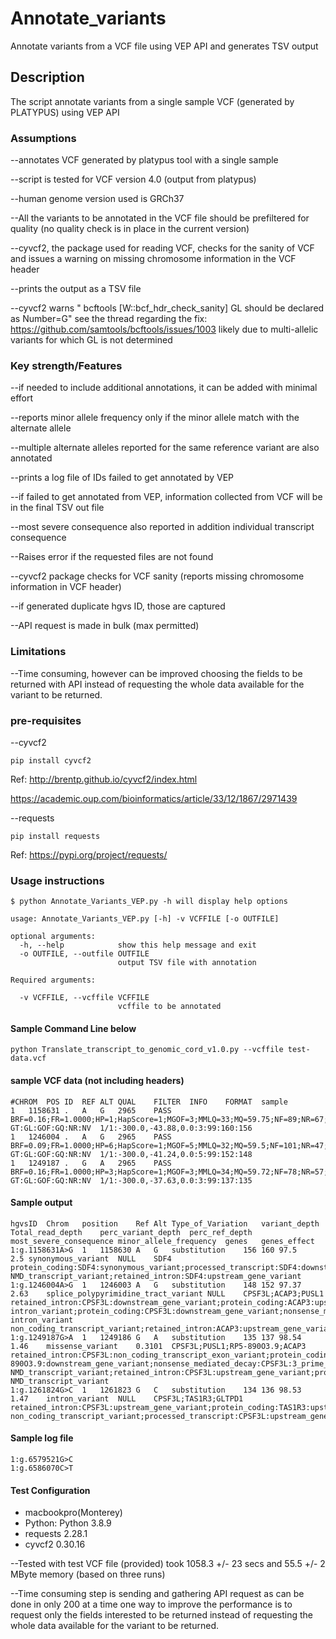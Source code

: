 # Annotate_variants
Annotate variants from a VCF file using VEP API and generates TSV output
## Description

The script annotate variants from a single sample VCF (generated by PLATYPUS) using VEP API
### Assumptions

--annotates VCF generated by platypus tool with a single sample

--script is tested for VCF version 4.0 (output from platypus)

--human genome version used is GRCh37

--All the variants to be annotated in the VCF file should be prefiltered for quality (no quality check is in place in the current version)

--cyvcf2, the package used for reading VCF, checks for the sanity of VCF and 
	issues a warning on missing chromosome information in the VCF header
	
--prints the output as a TSV file

--cyvcf2 warns " bcftools [W::bcf_hdr_check_sanity] GL should be declared as Number=G"
 	see the thread regarding the fix: https://github.com/samtools/bcftools/issues/1003
 	likely due to multi-allelic variants for which GL is not determined


### Key strength/Features

--if needed to include additional annotations, it can be added with minimal effort

--reports minor allele frequency only if the minor allele match with the alternate allele

--multiple alternate alleles reported for the same reference variant are also annotated

--prints a log file of IDs failed to get annotated by VEP

--if failed to get annotated from VEP, information collected from VCF will be in the final TSV out file

--most severe consequence also reported in addition individual transcript consequence

--Raises error if the requested files are not found

--cyvcf2 package checks for VCF sanity (reports missing chromosome information in VCF header)

--if generated duplicate hgvs ID, those are captured

--API request is made in bulk (max permitted)

### Limitations
--Time consuming, however can be improved choosing the fields to be returned with API instead of requesting the whole data available for the variant to be returned.

### pre-requisites
--cyvcf2

```
pip install cyvcf2
```	

Ref: http://brentp.github.io/cyvcf2/index.html

https://academic.oup.com/bioinformatics/article/33/12/1867/2971439

--requests

```
pip install requests
```
Ref: https://pypi.org/project/requests/

### Usage instructions

```
$ python Annotate_Variants_VEP.py -h will display help options

usage: Annotate_Variants_VEP.py [-h] -v VCFFILE [-o OUTFILE]
                                                    
optional arguments:
  -h, --help            show this help message and exit
  -o OUTFILE, --outfile OUTFILE
                        output TSV file with annotation

Required arguments:
 
  -v VCFFILE, --vcffile VCFFILE
                        vcffile to be annotated                      
```
#### Sample Command Line below
```             
python Translate_transcript_to_genomic_cord_v1.0.py --vcffile test-data.vcf
```
#### sample VCF data (not including headers)
```
#CHROM	POS	ID	REF	ALT	QUAL	FILTER	INFO	FORMAT	sample
1	1158631	.	A	G	2965	PASS	BRF=0.16;FR=1.0000;HP=1;HapScore=1;MGOF=3;MMLQ=33;MQ=59.75;NF=89;NR=67;PP=2965;QD=20;SC=CACTTTCCTCATCCACTTTGA;SbPval=0.58;Source=Platypus;TC=160;TCF=90;TCR=70;TR=156;WE=1158639;WS=1158621	GT:GL:GOF:GQ:NR:NV	1/1:-300.0,-43.88,0.0:3:99:160:156
1	1246004	.	A	G	2965	PASS	BRF=0.09;FR=1.0000;HP=6;HapScore=1;MGOF=5;MMLQ=32;MQ=59.5;NF=101;NR=47;PP=2965;QD=20;SC=ACAGGTACGTATTTTTCCAGG;SbPval=0.62;Source=Platypus;TC=152;TCF=101;TCR=51;TR=148;WE=1246012;WS=1245994	GT:GL:GOF:GQ:NR:NV	1/1:-300.0,-41.24,0.0:5:99:152:148
1	1249187	.	G	A	2965	PASS	BRF=0.16;FR=1.0000;HP=3;HapScore=1;MGOF=3;MMLQ=34;MQ=59.72;NF=78;NR=57;PP=2965;QD=20;SC=TCCTCTGCACGAAAGTCTTGC;SbPval=0.53;Source=Platypus;TC=137;TCF=79;TCR=58;TR=135;WE=1249195;WS=1249177	GT:GL:GOF:GQ:NR:NV	1/1:-300.0,-37.63,0.0:3:99:137:135
```
#### Sample output
```
hgvsID	Chrom	position	Ref	Alt	Type_of_Variation	variant_depth	Total_read_depth	perc_variant_depth	perc_ref_depth	most_severe_consequence	minor_allele_frequency	genes	genes_effect
1:g.1158631A>G	1	1158630	A	G	substitution	156	160	97.5	2.5	synonymous_variant	NULL	SDF4	protein_coding:SDF4:synonymous_variant;processed_transcript:SDF4:downstream_gene_variant;nonsense_mediated_decay:SDF4:synonymous_variant NMD_transcript_variant;retained_intron:SDF4:upstream_gene_variant
1:g.1246004A>G	1	1246003	A	G	substitution	148	152	97.37	2.63	splice_polypyrimidine_tract_variant	NULL	CPSF3L;ACAP3;PUSL1	retained_intron:CPSF3L:downstream_gene_variant;protein_coding:ACAP3:upstream_gene_variant;nonsense_mediated_decay:ACAP3:upstream_gene_variant;protein_coding:PUSL1:splice_polypyrimidine_tract_variant intron_variant;protein_coding:CPSF3L:downstream_gene_variant;nonsense_mediated_decay:CPSF3L:downstream_gene_variant;processed_transcript:ACAP3:upstream_gene_variant;processed_transcript:CPSF3L:downstream_gene_variant;retained_intron:PUSL1:downstream_gene_variant;processed_transcript:PUSL1:splice_polypyrimidine_tract_variant intron_variant non_coding_transcript_variant;retained_intron:ACAP3:upstream_gene_variant;retained_intron:PUSL1:non_coding_transcript_exon_variant
1:g.1249187G>A	1	1249186	G	A	substitution	135	137	98.54	1.46	missense_variant	0.3101	CPSF3L;PUSL1;RP5-890O3.9;ACAP3	retained_intron:CPSF3L:non_coding_transcript_exon_variant;protein_coding:PUSL1:downstream_gene_variant;protein_coding:CPSF3L:synonymous_variant;retained_intron:CPSF3L:downstream_gene_variant;nonsense_mediated_decay:CPSF3L:downstream_gene_variant;sense_intronic:RP5-890O3.9:downstream_gene_variant;nonsense_mediated_decay:CPSF3L:3_prime_UTR_variant NMD_transcript_variant;retained_intron:CPSF3L:upstream_gene_variant;processed_transcript:CPSF3L:non_coding_transcript_exon_variant;retained_intron:PUSL1:downstream_gene_variant;processed_transcript:PUSL1:downstream_gene_variant;retained_intron:ACAP3:upstream_gene_variant;protein_coding:CPSF3L:downstream_gene_variant;nonsense_mediated_decay:CPSF3L:missense_variant NMD_transcript_variant
1:g.1261824G>C	1	1261823	G	C	substitution	134	136	98.53	1.47	intron_variant	NULL	CPSF3L;TAS1R3;GLTPD1	retained_intron:CPSF3L:upstream_gene_variant;protein_coding:TAS1R3:upstream_gene_variant;protein_coding:GLTPD1:intron_variant;protein_coding:CPSF3L:upstream_gene_variant;nonsense_mediated_decay:CPSF3L:upstream_gene_variant;processed_transcript:GLTPD1:intron_variant non_coding_transcript_variant;processed_transcript:CPSF3L:upstream_gene_variant
```
#### Sample log file
```
1:g.6579521G>C
1:g.6586070C>T
```

	
#### Test Configuration
* macbookpro(Monterey)
* Python: Python 3.8.9
* requests 2.28.1
* cyvcf2 0.30.16

--Tested with test VCF file (provided) took 1058.3 +/- 23 secs and 55.5 +/- 2 MByte memory (based on three runs)

--Time consuming step is sending and gathering API request as can be done in only 200 at a time
	one way to improve the performance is to request only the fields interested to be 
	returned instead of requesting the whole data available for the variant to be returned.

